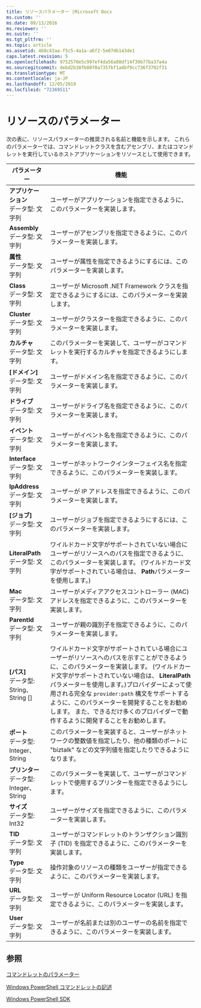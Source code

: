 ```yaml
---
title: リソースパラメーター |Microsoft Docs
ms.custom: ''
ms.date: 09/13/2016
ms.reviewer: ''
ms.suite: ''
ms.tgt_pltfrm: ''
ms.topic: article
ms.assetid: 460c43aa-f5c5-4a1a-a6f2-5e07db143de1
caps.latest.revision: 5
ms.openlocfilehash: 9752570e5c997ef4da56a08df14f39b77ba37a4a
ms.sourcegitcommit: debd2b38fb8070a7357bf1a4bf9cc736f3702f31
ms.translationtype: MT
ms.contentlocale: ja-JP
ms.lasthandoff: 12/05/2019
ms.locfileid: "72369511"
---
```

# <a name="resource-parameters"></a>リソースのパラメーター

次の表に、リソースパラメーターの推奨される名前と機能を示します。 これらのパラメーターでは、コマンドレットクラスを含むアセンブリ、またはコマンドレットを実行しているホストアプリケーションをリソースとして使用できます。

|パラメーター|機能|
|---|---|
|**アプリケーション**<br>データ型: 文字列|ユーザーがアプリケーションを指定できるように、このパラメーターを実装します。|
|**Assembly**<br>データ型: 文字列|ユーザーがアセンブリを指定できるように、このパラメーターを実装します。|
|**属性**<br>データ型: 文字列|ユーザーが属性を指定できるようにするには、このパラメーターを実装します。|
|**Class**<br>データ型: 文字列|ユーザーが Microsoft .NET Framework クラスを指定できるようにするには、このパラメーターを実装します。|
|**Cluster**<br>データ型: 文字列|ユーザーがクラスターを指定できるように、このパラメーターを実装します。|
|**カルチャ**<br>データ型: 文字列|このパラメーターを実装して、ユーザーがコマンドレットを実行するカルチャを指定できるようにします。|
|**[ドメイン]**<br>データ型: 文字列|ユーザーがドメイン名を指定できるように、このパラメーターを実装します。|
|**ドライブ**<br>データ型: 文字列|ユーザーがドライブ名を指定できるように、このパラメーターを実装します。|
|**イベント**<br>データ型: 文字列|ユーザーがイベント名を指定できるように、このパラメーターを実装します。|
|**Interface**<br>データ型: 文字列|ユーザーがネットワークインターフェイス名を指定できるように、このパラメーターを実装します。|
|**IpAddress**<br>データ型: 文字列|ユーザーが IP アドレスを指定できるように、このパラメーターを実装します。|
|**[ジョブ]**<br>データ型: 文字列|ユーザーがジョブを指定できるようにするには、このパラメーターを実装します。|
|**LiteralPath**<br>データ型: 文字列|ワイルドカード文字がサポートされていない場合にユーザーがリソースへのパスを指定できるように、このパラメーターを実装します。 (ワイルドカード文字がサポートされている場合は、 **Path**パラメーターを使用します。)|
|**Mac**<br>データ型: 文字列|ユーザーがメディアアクセスコントローラー (MAC) アドレスを指定できるように、このパラメーターを実装します。|
|**ParentId**<br>データ型: 文字列|ユーザーが親の識別子を指定できるように、このパラメーターを実装します。|
|**[パス]**<br>データ型: String、String []|ワイルドカード文字がサポートされている場合にユーザーがリソースへのパスを示すことができるように、このパラメーターを実装します。 (ワイルドカード文字がサポートされていない場合は、 **LiteralPath**パラメーターを使用します。)プロバイダーによって使用される完全な `provider:path` 構文をサポートするように、このパラメーターを開発することをお勧めします。 また、できるだけ多くのプロバイダーで動作するように開発することをお勧めします。|
|**ポート**<br>データ型: Integer、String|このパラメーターを実装すると、ユーザーがネットワークの整数値を指定したり、他の種類のポートに "biztalk" などの文字列値を指定したりできるようになります。|
|**プリンター**<br>データ型: Integer、String|このパラメーターを実装して、ユーザーがコマンドレットで使用するプリンターを指定できるようにします。|
|**サイズ**<br>データ型: Int32|ユーザーがサイズを指定できるように、このパラメーターを実装します。|
|**TID**<br>データ型: 文字列|ユーザーがコマンドレットのトランザクション識別子 (TID) を指定できるように、このパラメーターを実装します。|
|**Type**<br>データ型: 文字列|操作対象のリソースの種類をユーザーが指定できるように、このパラメーターを実装します。|
|**URL**<br>データ型: 文字列|ユーザーが Uniform Resource Locator (URL) を指定できるように、このパラメーターを実装します。|
|**User**<br>データ型: 文字列|ユーザーが名前または別のユーザーの名前を指定できるように、このパラメーターを実装します。|

## <a name="see-also"></a>参照

[コマンドレットのパラメーター](./cmdlet-parameters.md)

[Windows PowerShell コマンドレットの記述](./writing-a-windows-powershell-cmdlet.md)

[Windows PowerShell SDK](../windows-powershell-reference.md)
